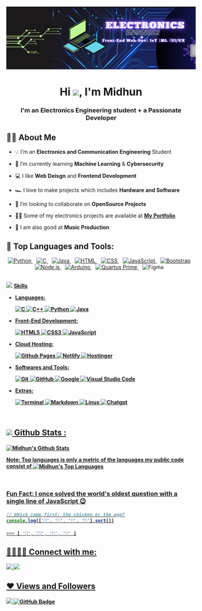 
<p align="center"> 
   <!-- <a href="#"><img width="40%" height="auto" src="pc.png" height="5px"/> </a>-->
   <a href="#"><img width="auto" height="auto" src="linkdin.png" /> </a>
   
  <h1 align="center">Hi <img src="https://raw.githubusercontent.com/MartinHeinz/MartinHeinz/master/wave.gif" width="30px">, I'm Midhun </h1>
  <h3 align="center">I'm an Electronics Engineering student + a Passionate Developer  </h3>

## 🙋‍♂️ About Me
- 💡 I’m an **Electronics and Communication Engineering** Student 
- 🔐 I’m currently learning **Machine Learning** & **Cybersecurity** 
- 💻 I like **Web Deisgn** and **Frontend Development**
- 🏎️ I love to make projects which includes **Hardware and Software**

- 👯 I’m looking to collaborate on **OpenSource Projects**

- 👨‍💻 Some of my electronics projects are available at **[My Portfolio](https://memidhun.github.io/)**

- 🎹 I am also good at **Music Production**

## 🚀 Top Languages and Tools:

<div align="center">
  <a href="https://www.python.org" target="_blank" style="padding-right: 10px;">
    <img src="https://img.icons8.com/color/48/000000/python.png" alt="Python"/>
  </a>
  <a href="https://getbootstrap.com" target="_blank" style="padding-right: 10px;">
    <img src="https://img.icons8.com/color/48/000000/c-programming.png" alt="C"/>
  </a>
  <a href="https://www.java.com" target="_blank" style="padding-right: 10px;">
    <img src="https://img.icons8.com/color/48/000000/java-coffee-cup-logo.png" alt="Java"/>
  </a>
  <a href="https://www.w3.org/html/" target="_blank" style="padding-right: 10px;">
    <img src="https://img.icons8.com/color/48/000000/html-5.png" alt="HTML"/>
  </a> 
  <a href="https://www.w3schools.com/css/" target="_blank" style="padding-right: 10px;">
    <img src="https://img.icons8.com/color/48/000000/css3.png" alt="CSS"/>
  </a> 
  <a href="https://developer.mozilla.org/en-US/docs/Web/JavaScript" target="_blank" style="padding-right: 10px;">
    <img src="https://img.icons8.com/color/48/000000/javascript.png" alt="JavaScript"/>
  </a> 
  <a href="https://www.w3schools.com/c/index.php" target="_blank" style="padding-right: 10px;">
    <img src="https://img.icons8.com/color/48/000000/bootstrap.png" alt="Bootstrap"/>
  </a> 
  <a href="https://nodejs.org" target="_blank" style="padding-right: 10px;">
    <img src="https://img.icons8.com/color/48/000000/nodejs.png" alt="Node.js"/>
  </a> 
  <a href="https://www.arduino.cc/" target="_blank" style="padding-right: 10px;">
    <img src="https://img.icons8.com/fluency/48/000000/arduino.png" alt="Arduino"/>
  </a>
  <a href="https://www.intel.com/content/www/us/en/products/details/fpga/development-tools/quartus-prime.html" target="_blank" style="padding-right: 10px;">
    <img src="https://downloadlynet.ir/wp-content/uploads/2020/03/Quartus-Prime-.png" alt="Quartus Prime" width="45" height="45"/>
  </a> 
  <a style="padding-right: 10px;">
    <img src="https://img.icons8.com/color/48/figma--v1.png" alt="Figma"/>
  </a>
</div>

<!-- [![React Badge](https://img.shields.io/badge/-React-61DBFB?style=for-the-badge&labelColor=black&logo=react&logoColor=61DBFB)](#)  [![Javascript Badge](https://img.shields.io/badge/-Javascript-F0DB4F?style=for-the-badge&labelColor=black&logo=javascript&logoColor=F0DB4F)](#) [![Typescript Badge](https://img.shields.io/badge/-Typescript-007acc?style=for-the-badge&labelColor=black&logo=typescript&logoColor=007acc)](#) [![Nodejs Badge](https://img.shields.io/badge/-Nodejs-3C873A?style=for-the-badge&labelColor=black&logo=node.js&logoColor=3C873A)](#) [![GraphQL Badge](https://img.shields.io/badge/-GraphQl-e535ab?style=for-the-badge&labelColor=black&logo=node.js&logoColor=e535ab)](#) -->
<br/>

</p>

<p align="left"><img src="https://media2.giphy.com/media/QssGEmpkyEOhBCb7e1/giphy.gif?cid=ecf05e47a0n3gi1bfqntqmob8g9aid1oyj2wr3ds3mg700bl&rid=giphy.gif" width ="25"> <b><u>Skills</p>

- **Languages**:
    
    ![C](https://img.shields.io/badge/C%20-%232370ED.svg?style=for-the-badge&logo=c&logoColor=white)
    ![C++](https://img.shields.io/badge/C++%20-%2300599C.svg?style=for-the-badge&logo=c%2B%2B&logoColor=white)
    ![Python](https://img.shields.io/badge/Python%20-%2314354C.svg?style=for-the-badge&logo=python&logoColor=white)
    ![Java](https://img.shields.io/badge/JAVA%20-%2354C.svg?style=for-the-badge&logo=ava&logoColor=red)


- **Front-End Development**:

   ![HTML5](https://img.shields.io/badge/HTML5%20-%23E34F26.svg?style=for-the-badge&logo=html5&logoColor=white)
   ![CSS3](https://img.shields.io/badge/CSS%20-%231572B6.svg?style=for-the-badge&logo=css3&logoColor=white)
   ![JavaScript](https://img.shields.io/badge/JavaScript%20-%23F7DF1E.svg?style=for-the-badge&logo=javascript&logoColor=black)



- **Cloud Hosting**:

    ![Github Pages](https://img.shields.io/badge/GitHub%20Pages-%23327FC7.svg?style=for-the-badge&logo=github&logoColor=white)
    ![Netlify](https://img.shields.io/badge/Netlify%20-%23FC7.svg?style=for-the-badge&logo=Netlify&logoColor=red)
    ![Hostinger](https://img.shields.io/badge/Hostinger%20-%235FC7.svg?style=for-the-badge&logo=hostinger&logoColor=red)


- **Softwares and Tools**:

    ![Git](https://img.shields.io/badge/git-%23F05033.svg?style=for-the-badge&logo=git&logoColor=white)
    ![GitHub](https://img.shields.io/badge/github-%23121011.svg?style=for-the-badge&logo=github&logoColor=white)
    ![Google](https://img.shields.io/badge/google-%234285F4.svg?style=for-the-badge&logo=google&logoColor=white)
    ![Visual Studio Code](https://img.shields.io/badge/Visual%20Studio%20Code-0078d7.svg?style=for-the-badge&logo=visual-studio-code&logoColor=white)

- **Extras**:

    ![Terminal](https://img.shields.io/badge/Terminal-%23054020?style=for-the-badge&logo=gnu-bash&logoColor=white)
    ![Markdown](https://img.shields.io/badge/markdown-%23000000.svg?style=for-the-badge&logo=markdown&logoColor=white)
      ![Linux](https://img.shields.io/badge/Linux-FCC624?style=for-the-badge&logo=linux&logoColor=black)
    ![Chatgpt](https://img.shields.io/badge/Chatgpt-FC624?style=for-the-badge&logo=CHATgpt&logoColor=black)    

</p>

<br>



## <img src="https://media.giphy.com/media/iY8CRBdQXODJSCERIr/giphy.gif" width="35"><b> Github Stats : </b>
   <a href="https://github.com/memidhun/github-readme-stats"><img align="center" alt="Midhun's Github Stats"
   src="https://github-readme-stats.vercel.app/api?username=memidhun&show_icons=true&count_private=true&theme=tokyonight&hide_border=true&bg_color=0D1117" /></a>
   
   <b>Note:</b> Top languages is only a metric of the languages my public code consist of 
  <a href="https://github.com/memidhun/github-readme-stats"><img align="center" height=200 alt="Midhun's Top Languages" src="https://github-readme-stats.vercel.app/api/top-langs/?username=memidhun&langs_count=8&count_private=true&layout=compact&theme=tokyonight&hide_border=true&bg_color=0D1117&card_width=445"/></a>
  
  <br/>


  ### Fun Fact: I once solved the world's oldest question with a single line of JavaScript 😉
<!-- wi*quL3fcV -->

```javascript
// Which came first: the chicken or the egg?
console.log(['🥚', '🐣', '🐥', '🐔'].sort())

>>> [ '🐔', '🐣', '🐥', '🥚' ]
```

## 🫱🏼‍🫲🏼 Connect with me:

<p align="left">

<a href = "https://www.linkedin.com/in/midhunmathew2002"><img src="https://img.icons8.com/fluent/48/000000/linkedin.png"/></a>
<a href = "https://www.instagram.com/me_midhun/"><img src="https://img.icons8.com/fluent/48/000000/instagram-new.png"/></a>
</p>

## ❤ Views and Followers

<a href="https://github.com/Meghna-DAS/github-profile-views-counter">
    <img src="https://komarev.com/ghpvc/?username=memidhun"></a>
<a href="https://github.com/memidhun?tab=followers"><img src="https://img.shields.io/github/followers/memidhun?style=flat-square&logo=github&color=orange" alt="GitHub Badge"></a>
